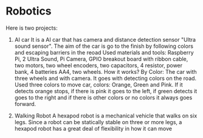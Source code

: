 # Robotics
Here is two projects:

1. AI car
  It is a AI car that has camera and distance detection sensor "Ultra sound sensor". The aim of the car is go to the finish by following colors and escaping barriers in the reoad
  Used materials and tools: Raspberry Pi, 2 Ultra Sound, Pi Camera, GPIO breakout board with ribbon cable, two motors, two wheel encoders, two capacitors, 4 resistor, power bank,
  4 batteries AA4, two wheels.
  How it works?
	By Color: The car with three wheels and with camera. It goes with detecting colors on the road. Used three colors to move car, colors: Orange, Green and Pink.
  If it detects orange stops, if there is pink it goes to the left, if green detects it goes to the right and if there is other colors or no colors it always goes forward.


2. Walking Robot
  A hexapod robot is a mechanical vehicle that walks on six legs. Since a robot can be statically stable on three or more legs, a hexapod robot has a great deal of
  flexibility in how it can move
